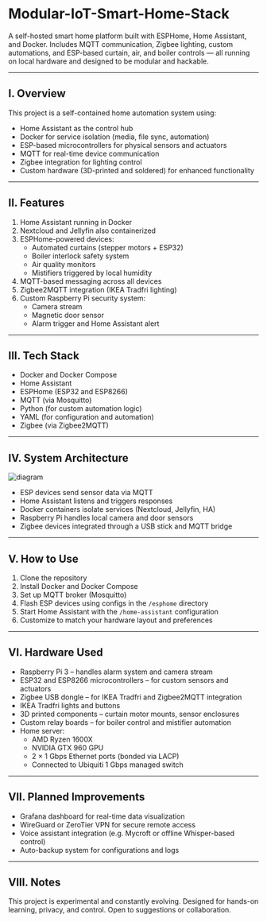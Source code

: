 # Modular-IoT-Smart-Home-Stack
A self-hosted smart home platform built with ESPHome, Home Assistant, and Docker. Includes MQTT communication, Zigbee lighting, custom automations, and ESP-based curtain, air, and boiler controls — all running on local hardware and designed to be modular and hackable.

---

## I. Overview

This project is a self-contained home automation system using:

- Home Assistant as the control hub
- Docker for service isolation (media, file sync, automation)
- ESP-based microcontrollers for physical sensors and actuators
- MQTT for real-time device communication
- Zigbee integration for lighting control
- Custom hardware (3D-printed and soldered) for enhanced functionality

---

## II. Features

1. Home Assistant running in Docker
2. Nextcloud and Jellyfin also containerized
3. ESPHome-powered devices:
   - Automated curtains (stepper motors + ESP32)
   - Boiler interlock safety system
   - Air quality monitors
   - Mistifiers triggered by local humidity
4. MQTT-based messaging across all devices
5. Zigbee2MQTT integration (IKEA Tradfri lighting)
6. Custom Raspberry Pi security system:
   - Camera stream
   - Magnetic door sensor
   - Alarm trigger and Home Assistant alert

---

## III. Tech Stack

- Docker and Docker Compose
- Home Assistant
- ESPHome (ESP32 and ESP8266)
- MQTT (via Mosquitto)
- Python (for custom automation logic)
- YAML (for configuration and automation)
- Zigbee (via Zigbee2MQTT)

---

## IV. System Architecture

![diagram](https://github.com/user-attachments/assets/06e05d09-bcff-4b12-aaef-5dea4c9b3e75)

- ESP devices send sensor data via MQTT
- Home Assistant listens and triggers responses
- Docker containers isolate services (Nextcloud, Jellyfin, HA)
- Raspberry Pi handles local camera and door sensors
- Zigbee devices integrated through a USB stick and MQTT bridge

---

## V. How to Use

1. Clone the repository
2. Install Docker and Docker Compose
3. Set up MQTT broker (Mosquitto)
4. Flash ESP devices using configs in the `/esphome` directory
5. Start Home Assistant with the `/home-assistant` configuration
6. Customize to match your hardware layout and preferences

---

## VI. Hardware Used

- Raspberry Pi 3 – handles alarm system and camera stream
- ESP32 and ESP8266 microcontrollers – for custom sensors and actuators
- Zigbee USB dongle – for IKEA Tradfri and Zigbee2MQTT integration
- IKEA Tradfri lights and buttons
- 3D printed components – curtain motor mounts, sensor enclosures
- Custom relay boards – for boiler control and mistifier automation
- Home server:
  - AMD Ryzen 1600X
  - NVIDIA GTX 960 GPU
  - 2 × 1 Gbps Ethernet ports (bonded via LACP)
  - Connected to Ubiquiti 1 Gbps managed switch

---

## VII. Planned Improvements

- Grafana dashboard for real-time data visualization
- WireGuard or ZeroTier VPN for secure remote access
- Voice assistant integration (e.g. Mycroft or offline Whisper-based control)
- Auto-backup system for configurations and logs

---

## VIII. Notes

This project is experimental and constantly evolving. Designed for hands-on learning, privacy, and control. Open to suggestions or collaboration.
